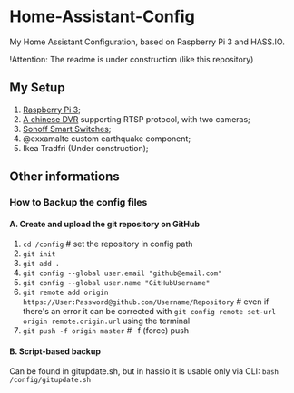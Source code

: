 # Home-Assistant-Config
My Home Assistant Configuration, based on Raspberry Pi 3 and HASS.IO.

!Attention: The readme is under construction (like this repository)

## My Setup
1. [Raspberry Pi 3](azon.ly/XbiQ);
3. [A chinese DVR](http://amaz.to/OLzh) supporting RTSP protocol, with two cameras;
2. [Sonoff Smart Switches](http://azon.ly/TCj8);
3. @exxamalte custom earthquake component;
4. Ikea Tradfri (Under construction);



## Other informations

### How to Backup the config files

#### A. Create and upload the git repository on GitHub

1. ``` cd /config ``` # set the repository in config path
2. ``` git init ```
3. ``` git add . ```
4. ``` git config --global user.email "github@email.com" ```
5. ``` git config --global user.name "GitHubUsername" ```
6. ``` git remote add origin https://User:Password@github.com/Username/Repository ``` # even if there's an error it can be corrected with ``` git config remote set-url origin remote.origin.url ``` using the terminal
7. ``` git push -f origin master ``` # -f (force) push

#### B. Script-based backup
Can be found in gitupdate.sh, but in hassio it is usable only via CLI: ```bash /config/gitupdate.sh ```
